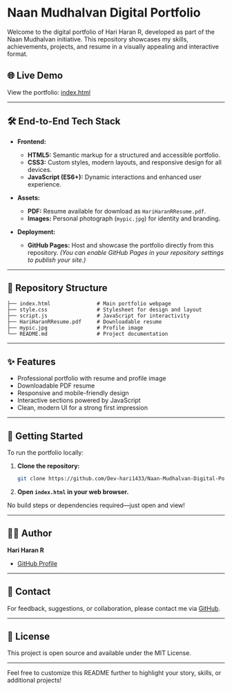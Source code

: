 # Naan Mudhalvan Digital Portfolio

Welcome to the digital portfolio of Hari Haran R, developed as part of the Naan Mudhalvan initiative. This repository showcases my skills, achievements, projects, and resume in a visually appealing and interactive format.

## 🌐 Live Demo

View the portfolio: [index.html](https://github.com/Dev-hari1433/Naan-Mudhalvan-Digital-Portfolio/blob/main/index.html)

---

## 🛠️ End-to-End Tech Stack

- **Frontend:**
  - **HTML5:** Semantic markup for a structured and accessible portfolio.
  - **CSS3:** Custom styles, modern layouts, and responsive design for all devices.
  - **JavaScript (ES6+):** Dynamic interactions and enhanced user experience.

- **Assets:**
  - **PDF:** Resume available for download as `HariHaranRResume.pdf`.
  - **Images:** Personal photograph (`mypic.jpg`) for identity and branding.

- **Deployment:**
  - **GitHub Pages:** Host and showcase the portfolio directly from this repository. *(You can enable GitHub Pages in your repository settings to publish your site.)*

---

## 📂 Repository Structure

```
├── index.html               # Main portfolio webpage
├── style.css                # Stylesheet for design and layout
├── script.js                # JavaScript for interactivity
├── HariHaranRResume.pdf     # Downloadable resume
├── mypic.jpg                # Profile image
└── README.md                # Project documentation
```

---

## ✨ Features

- Professional portfolio with resume and profile image
- Downloadable PDF resume
- Responsive and mobile-friendly design
- Interactive sections powered by JavaScript
- Clean, modern UI for a strong first impression

---

## 🚀 Getting Started

To run the portfolio locally:

1. **Clone the repository:**
   ```bash
   git clone https://github.com/Dev-hari1433/Naan-Mudhalvan-Digital-Portfolio.git
   ```
2. **Open `index.html` in your web browser.**

No build steps or dependencies required—just open and view!

---

## 🧑‍💻 Author

**Hari Haran R**  
- [GitHub Profile](https://github.com/Dev-hari1433)

---

## 📨 Contact

For feedback, suggestions, or collaboration, please contact me via [GitHub](https://github.com/Dev-hari1433).

---

## 📄 License

This project is open source and available under the MIT License.

---

Feel free to customize this README further to highlight your story, skills, or additional projects!